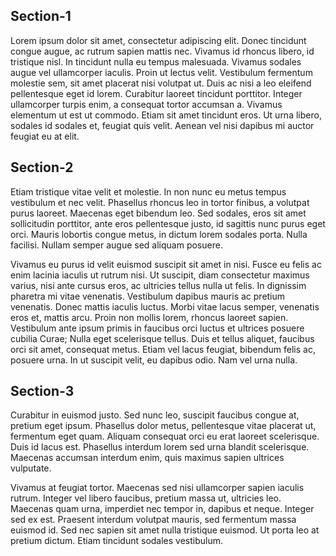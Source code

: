 ## Section-1
Lorem ipsum dolor sit amet, consectetur adipiscing elit. Donec tincidunt congue augue, ac rutrum sapien mattis nec. Vivamus id rhoncus libero, id tristique nisl. In tincidunt nulla eu tempus malesuada. Vivamus sodales augue vel ullamcorper iaculis. Proin ut lectus velit. Vestibulum fermentum molestie sem, sit amet placerat nisi volutpat ut. Duis ac nisi a leo eleifend pellentesque eget id lorem. Curabitur laoreet tincidunt porttitor. Integer ullamcorper turpis enim, a consequat tortor accumsan a. Vivamus elementum ut est ut commodo. Etiam sit amet tincidunt eros. Ut urna libero, sodales id sodales et, feugiat quis velit. Aenean vel nisi dapibus mi auctor feugiat eu at elit.
## Section-2
Etiam tristique vitae velit et molestie. In non nunc eu metus tempus vestibulum et nec velit. Phasellus rhoncus leo in tortor finibus, a volutpat purus laoreet. Maecenas eget bibendum leo. Sed sodales, eros sit amet sollicitudin porttitor, ante eros pellentesque justo, id sagittis nunc purus eget orci. Mauris lobortis congue metus, in dictum lorem sodales porta. Nulla facilisi. Nullam semper augue sed aliquam posuere.

Vivamus eu purus id velit euismod suscipit sit amet in nisi. Fusce eu felis ac enim lacinia iaculis ut rutrum nisi. Ut suscipit, diam consectetur maximus varius, nisi ante cursus eros, ac ultricies tellus nulla ut felis. In dignissim pharetra mi vitae venenatis. Vestibulum dapibus mauris ac pretium venenatis. Donec mattis iaculis luctus. Morbi vitae lacus semper, venenatis eros et, mattis arcu. Proin non mollis lorem, rhoncus laoreet sapien. Vestibulum ante ipsum primis in faucibus orci luctus et ultrices posuere cubilia Curae; Nulla eget scelerisque tellus. Duis et tellus aliquet, faucibus orci sit amet, consequat metus. Etiam vel lacus feugiat, bibendum felis ac, posuere urna. In ut suscipit velit, eu dapibus odio. Nam vel urna nulla.
## Section-3
Curabitur in euismod justo. Sed nunc leo, suscipit faucibus congue at, pretium eget ipsum. Phasellus dolor metus, pellentesque vitae placerat ut, fermentum eget quam. Aliquam consequat orci eu erat laoreet scelerisque. Duis id lacus est. Phasellus interdum lorem sed urna blandit scelerisque. Maecenas accumsan interdum enim, quis maximus sapien ultrices vulputate.

Vivamus at feugiat tortor. Maecenas sed nisi ullamcorper sapien iaculis rutrum. Integer vel libero faucibus, pretium massa ut, ultricies leo. Maecenas quam urna, imperdiet nec tempor in, dapibus et neque. Integer sed ex est. Praesent interdum volutpat mauris, sed fermentum massa euismod id. Sed nec sapien sit amet nulla tristique euismod. Ut porta leo at pretium dictum. Etiam tincidunt sodales vestibulum. 
